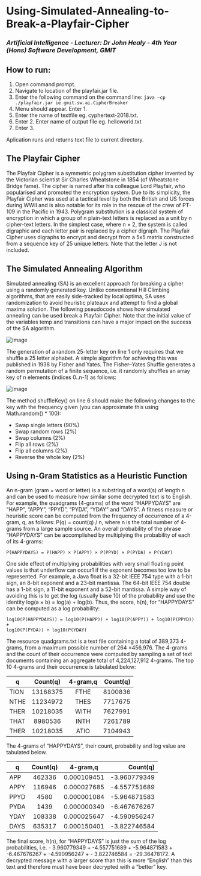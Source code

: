 # **Using-Simulated-Annealing-to-Break-a-Playfair-Cipher**

### *Artificial Intelligence - Lecturer: Dr John Healy - 4th Year (Hons) Software Development, GMIT*

## **How to run:**
1. Open command prompt. 
2. Navigate to location of the playfair.jar file.
3. Enter the following command on the command line: `java –cp ./playfair.jar ie.gmit.sw.ai.CipherBreaker`
4. Menu should appear. Enter 1.
5. Enter the name of textfile eg. cyphertext-2018.txt.
6. Enter 2. Enter name of output file eg. helloworld.txt
7. Enter 3.

Aplication runs and returns text file to current directory.

## **The Playfair Cipher**
The Playfair Cipher is a symmetric polygram substitution cipher invented by the Victorian
scientist Sir Charles Wheatstone in 1854 (of Wheatstone Bridge fame). The cipher is named
after his colleague Lord Playfair, who popularised and promoted the encryption system. Due to
its simplicity, the Playfair Cipher was used at a tactical level by both the British and US forces
during WWII and is also notable for its role in the rescue of the crew of PT-109 in the Pacific
in 1943.
Polygram substitution is a classical system of encryption in which a group of n plain-text letters
is replaced as a unit by n cipher-text letters. In the simplest case, where n = 2, the system is
called digraphic and each letter pair is replaced by a cipher digraph. The Playfair Cipher uses
digraphs to encrypt and decrypt from a 5x5 matrix constructed from a sequence key of 25
unique letters. Note that the letter J is not included.

## **The Simulated Annealing Algorithm**
Simulated annealing (SA) is an excellent approach for breaking a cipher using a randomly
generated key. Unlike conventional Hill Climbing algorithms, that are easily side-tracked by
local optima, SA uses randomization to avoid heuristic plateaux and attempt to find a global
maxima solution. The following pseudocode shows how simulated annealing can be used break
a Playfair Cipher. Note that the initial value of the variables temp and transitions can have a
major impact on the success of the SA algorithm.

![image](https://user-images.githubusercontent.com/14197773/38440561-be012492-39d9-11e8-8ce9-921cee5f1052.png)

The generation of a random 25-letter key on line 1 only requires that we shuffle a 25 letter
alphabet. A simple algorithm for achieving this was published in 1938 by Fisher and Yates.
The Fisher–Yates Shuffle generates a random permutation of a finite sequence, i.e. it randomly
shuffles an array key of n elements (indices 0..n-1) as follows:

![image](https://user-images.githubusercontent.com/14197773/38440627-ec5144ee-39d9-11e8-9363-1e014348bd15.png)

The method shuffleKey() on line 6 should make the following changes to the key with the
frequency given (you can approximate this using Math.random() * 100):
* Swap single letters (90%)
* Swap random rows (2%)
* Swap columns (2%)
* Flip all rows (2%)
* Flip all columns (2%)
* Reverse the whole key (2%)

## **Using n-Gram Statistics as a Heuristic Function**
An n-gram (gram = word or letter) is a substring of a word(s) of length n and can be used to
measure how similar some decrypted text is to English. For example, the quadgrams (4-grams)
of the word “HAPPYDAYS” are “HAPP”, “APPY”, “PPYD”, “PYDA”, “YDAY” and
“DAYS”. A fitness measure or heuristic score can be computed from the frequency of
occurrence of a 4-gram, q, as follows: P(q) = count(q) / n, where n is the total number of 4-
grams from a large sample source. An overall probability of the phrase “HAPPYDAYS” can
be accomplished by multiplying the probability of each of its 4-grams:
```
P(HAPPYDAYS) = P(HAPP) × P(APPY) × P(PPYD) × P(PYDA) × P(YDAY)
```
One side effect of multiplying probabilities with very small floating point values is that
underflow can occur1 if the exponent becomes too low to be represented. For example, a Java
float is a 32-bit IEEE 754 type with a 1-bit sign, an 8-bit exponent and a 23-bit mantissa. The
64-bit IEEE 754 double has a 1-bit sign, a 11-bit exponent and a 52-bit mantissa. A simple way
of avoiding this is to get the log (usually base 10) of the probability and use the identity log(a
× b) = log(a) + log(b). Thus, the score, h(n), for “HAPPYDAYS” can be computed as a log
probability:

```
log10(P(HAPPYDAYS)) = log10(P(HAPP)) + log10(P(APPY)) + log10(P(PPYD)) +
log10(P(PYDA)) + log10(P(YDAY)
```

The resource quadgrams.txt is a text file containing a total of 389,373 4-grams, from a
maximum possible number of 264
=456,976. The 4-grams and the count of their occurrence
were computed by sampling a set of text documents containing an aggregate total of
4,224,127,912 4-grams. The top 10 4-grams and their occurrence is tabulated below:

| q         | Count(q)      | 4-gram,q  |Count(q)|
| --------- |:-------------:|:-----:    |------:|
| TION      | 13168375      | FTHE      |8100836|
| NTHE      | 11234972      | THES      |7717675|
| THER      | 10218035      | WITH      |7627991|
| THAT      | 8980536       | INTH      |7261789|
| THER      | 10218035      | ATIO      |7104943|

The 4-grams of “HAPPYDAYS”, their count, probability and log value are tabulated below.

| q         | Count(q)      | 4-gram,q      |Count(q)|
| --------  |:------------: |:-----:        |-----------:|
| APP       | 462336        | 0.000109451   |-3.960779349|
| APPY      | 116946        | 0.000027685   |-4.557751689|
| PPYD      | 4580          | 0.000001084   |-5.964871583|
| PYDA      | 1439          | 0.000000340   |-6.467676267|
| YDAY      | 108338        | 0.000025647   |-4.590956247|
| DAYS      | 635317        | 0.000150401   |-3.822746584|

The final score, h(n), for “HAPPYDAYS” is just the sum of the log probabilities, i.e. -
3.960779349 + -4.557751689 + -5.964871583 + -6.467676267 + -4.590956247 + -
3.822746584 = -29.36478172. A decrypted message with a larger score than this is more “English” than this text and therefore must have been decrypted with a “better” key.